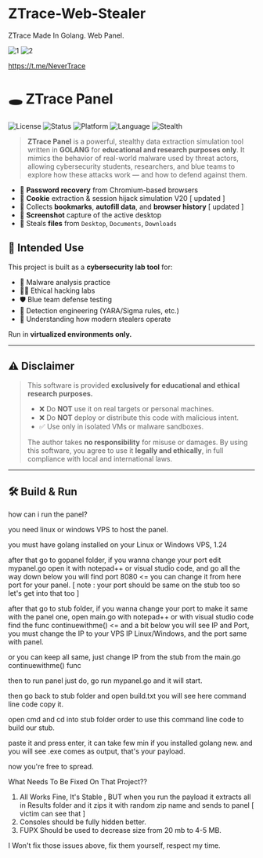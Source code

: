 # ZTrace-Web-Stealer
ZTrace Made In Golang. Web Panel.

![1](https://github.com/user-attachments/assets/c8340adc-bf0a-4806-8f91-c70f8e0ed27b)
![2](https://github.com/user-attachments/assets/2337e6c3-6b79-4ec8-a230-bf1f7b4c62c5)

https://t.me/NeverTrace
# 🕳️ ZTrace Panel

![License](https://img.shields.io/badge/license-ECL-blueviolet)
![Status](https://img.shields.io/badge/status-Educational%20Only-red)
![Platform](https://img.shields.io/badge/platform-Windows%2010%2B-blue)
![Language](https://img.shields.io/badge/language-golang-brightgreen)
![Stealth](https://img.shields.io/badge/stealth-mode-lightgrey)

> **ZTrace Panel** is a powerful, stealthy data extraction simulation tool written in **GOLANG** for **educational and research purposes only**. It mimics the behavior of real-world malware used by threat actors, allowing cybersecurity students, researchers, and blue teams to explore how these attacks work — and how to defend against them.



- 🔐 **Password recovery** from Chromium-based browsers 
- 🍪 **Cookie** extraction & session hijack simulation  V20  [ updated ]
- 📑 Collects **bookmarks**, **autofill data**, and **browser history** [ updated ]
- 📸 **Screenshot** capture of the active desktop
- 📂 Steals **files** from `Desktop`, `Documents`, `Downloads`



## 🧪 Intended Use

This project is built as a **cybersecurity lab tool** for:

- 🧬 Malware analysis practice
- 🧑‍💻 Ethical hacking labs
- 🛡️ Blue team defense testing
- 🔐 Detection engineering (YARA/Sigma rules, etc.)
- 🧠 Understanding how modern stealers operate

Run in **virtualized environments only.**

---

## ⚠️ Disclaimer

> This software is provided **exclusively for educational and ethical research purposes.**
>
> - ❌ Do **NOT** use it on real targets or personal machines.
> - ❌ Do **NOT** deploy or distribute this code with malicious intent.
> - ✅ Use only in isolated VMs or malware sandboxes.
>
> The author takes **no responsibility** for misuse or damages. By using this software, you agree to use it **legally and ethically**, in full compliance with local and international laws.

---

## 🛠️ Build & Run

how can i run the panel?

you need linux or windows VPS to host the panel.

you must have golang installed on your Linux or Windows VPS,  1.24

after that go to  gopanel folder, if you wanna change your port  edit  mypanel.go open it with notepad++ or visual studio code, and go all the way down below
you will find port 8080 <=  you can change it from here port for your panel.  [ note : your port should be same on the stub too so let's get into that too ]


after that go to  stub folder,  if you wanna change your port to make it same with the panel one, open main.go with notepad++ or with visual studio code
find the func  continuewithme() <=  and a bit below you will see  IP and Port,  you must change  the IP to your  VPS IP  Linux/Windows,  and the port same with panel.


or you can keep all same, just change IP from the stub  from the main.go  continuewithme() func



then to run panel just do,  go run mypanel.go   and it will start.

then go back to  stub folder and  open build.txt you will see here command line code  copy it.  

open cmd  and cd into stub folder  order to use this command line code to build our  stub.

paste it and press enter,  it can take few min if you installed golang new.   and you will see .exe comes as output, that's your payload.


now you're free to spread.


What Needs To Be Fixed On That Project??

1. All Works Fine, It's Stable , BUT when you run the payload it extracts all in Results folder and it zips it with random zip name and sends to panel [ victim can see that ]
2. Consoles should be fully hidden better.
3. FUPX Should be used to decrease size from 20 mb to 4-5 MB.


I Won't fix those issues above,  fix them yourself,  respect my time.
